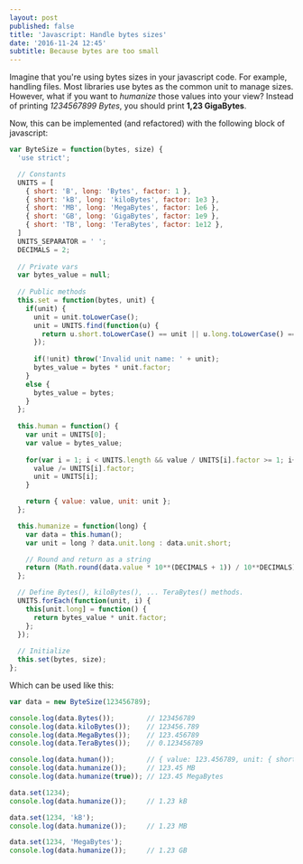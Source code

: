```yaml
---
layout: post
published: false
title: 'Javascript: Handle bytes sizes'
date: '2016-11-24 12:45'
subtitle: Because bytes are too small
---
```

Imagine that you're using bytes sizes in your javascript code. For example, handling files. Most libraries use bytes as the common unit to manage sizes. However, what if you want to *humanize* those values into your view? Instead of printing *1234567899 Bytes*, you should print **1,23 GigaBytes**.

Now, this can be implemented (and refactored) with the following block of javascript:

```js
var ByteSize = function(bytes, size) {
  'use strict';

  // Constants
  UNITS = [
    { short: 'B', long: 'Bytes', factor: 1 },
    { short: 'kB', long: 'kiloBytes', factor: 1e3 },
    { short: 'MB', long: 'MegaBytes', factor: 1e6 },
    { short: 'GB', long: 'GigaBytes', factor: 1e9 },
    { short: 'TB', long: 'TeraBytes', factor: 1e12 },
  ]
  UNITS_SEPARATOR = ' ';
  DECIMALS = 2;
  
  // Private vars
  var bytes_value = null;
  
  // Public methods
  this.set = function(bytes, unit) {
    if(unit) {
      unit = unit.toLowerCase();
      unit = UNITS.find(function(u) {
        return u.short.toLowerCase() == unit || u.long.toLowerCase() == unit;
      });
      
      if(!unit) throw('Invalid unit name: ' + unit);
      bytes_value = bytes * unit.factor;
    }
    else {
      bytes_value = bytes;
    }
  };
  
  this.human = function() {
    var unit = UNITS[0];
    var value = bytes_value;
    
    for(var i = 1; i < UNITS.length && value / UNITS[i].factor >= 1; i++) {
      value /= UNITS[i].factor;
      unit = UNITS[i];
    }

    return { value: value, unit: unit };
  };

  this.humanize = function(long) {
    var data = this.human();
    var unit = long ? data.unit.long : data.unit.short;

    // Round and return as a string
    return (Math.round(data.value * 10**(DECIMALS + 1)) / 10**DECIMALS) + UNITS_SEPARATOR + unit;
  };

  // Define Bytes(), kiloBytes(), ... TeraBytes() methods.
  UNITS.forEach(function(unit, i) {
    this[unit.long] = function() {
      return bytes_value * unit.factor;
    };
  });
  
  // Initialize
  this.set(bytes, size);
};
```

Which can be used like this:

```js
var data = new ByteSize(123456789);

console.log(data.Bytes());        // 123456789
console.log(data.kiloBytes());    // 123456.789
console.log(data.MegaBytes());    // 123.456789
console.log(data.TeraBytes());    // 0.123456789

console.log(data.human());        // { value: 123.456789, unit: { short: 'MB', long: 'MegaBytes', factor: 1000000 } }
console.log(data.humanize());     // 123.45 MB
console.log(data.humanize(true)); // 123.45 MegaBytes

data.set(1234);
console.log(data.humanize());     // 1.23 kB

data.set(1234, 'kB');
console.log(data.humanize());     // 1.23 MB

data.set(1234, 'MegaBytes');
console.log(data.humanize());     // 1.23 GB
```
